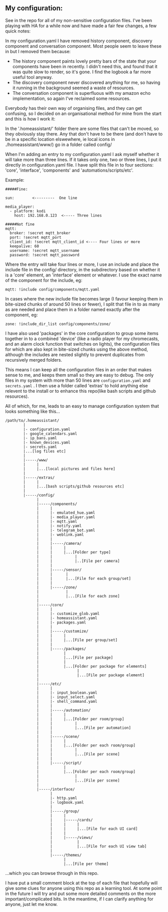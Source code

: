 ## My configuration:

See in the repo for all of my non-sensitive configuration files.  I've been playing with HA for a while now and have made a fair few changes, a few quick notes:

In my configuration.yaml I have removed history component, discovery component and conversation component. Most people seem to leave these in but I removed them because:

 - The history component paints lovely pretty bars of the state that your components have been in recently.  I didn't need this, and found that it was quite slow to render, so it's gone.  I find the logbook a far more useful tool anyway.
 - The discovery component never discovered anything for me, so having it running in the background seemed a waste of resources.
 - The conversation component is superfluous with my amazon echo implementation, so again I've reclaimed some resources.

Everybody has their own way of organising files, and they can get confusing, so I decided on an organisational method for mine from the start and this is how I work it:

In the '.homeassistant/' folder there are some files that can't be moved, so they obviously stay there.  Any that don't have to be there (and don't have to be in a specific location elswewhere, ie local icons in ./homeassistant/www/) go in a folder called config/

When I'm adding an entry to my configuration.yaml I ask myself whether it will take more than three lines.  If it takes only one, two or three lines, I put it directly in configuration.yaml file.  I have split this file in to four sections: 'core', 'interface', 'components' and 'automations/scripts/etc'.

Example:
```
#####Fine:

sun:        <---------  One line

media_player:
  - platform: kodi
    host: 192.168.0.123  <----- Three lines

#####Not fine
mqtt:
  broker: !secret mqtt_broker
  port: !secret mqtt_port
  client_id: !secret mqtt_client_id <---- Four lines or more
  keepalive: 60
  username: !secret mqtt_username
  password: !secret mqtt_password
```

	
	
Where the entry will take four lines or more, I use an include and place the include file in the config/ directory, in the subdirectory based on whether it is a 'core' element, an 'interface' element or whatever.  I use the exact name of the component for the include, eg:
```
mqtt: !include config/components/mqtt.yaml
```

In cases where the new include file becomes large (I favour keeping them in bite-sized chunks of around 50 lines or fewer), I split that file in to as many as are needed and place them in a folder named exactly after the component, eg:
```
zone: !include_dir_list config/components/zone/
```

I have also used 'packages' in the core configuration to group some items together in to a combined 'device' (like a radio player for my chromecasts, and an alarm clock function that switches on lights), the configuration files for which are also kept in bite-sized chunks using the above method, although the includes are nested slightly to prevent duplicates from recursively merged folders.

This means I can keep all the configuration files in an order that makes sense to me, and keeps them small so they are easy to debug.  The only files in my system with more than 50 lines are `configuration.yaml` and `secrets.yaml` .  I then use a folder called 'extras' to hold anything else relevent to the install or to enhance this repo(like bash scripts and github resources).

All of which, for me, leads to an easy to manage configuration system that looks something like this...

```
/path/to/.homeassistant/
        |
        |- configuration.yaml
        |- google_calendars.yaml
        |- ip_bans.yaml
        |- known_devices.yaml
        |- secrets.yaml
        |...[log files etc]
        |
        |-----/www/
        |     |
        |     |...[local pictures and files here]
        |
        |-----/extras/
        |     |
        |     |...[bash scripts/github resources etc]
        |
        |-----/config/
              |
              |-----/components/
              |     |
              |     |- emulated_hue.yaml
              |     |- media_player.yaml
              |     |- mqtt.yaml
              |     |- notify.yaml
              |     |- telegram_bot.yaml
              |     |- weblink.yaml
              |     |
              |     |-----/camera/
              |     |     |
              |     |     |...[Folder per type]
              |     |          |
              |     |          |..[File per camera]
              |     |
              |     |-----/sensor/
              |     |      |
              |     |      |...[File for each group/set]
              |     |
              |     |-----/zone/
              |            |			  
              |            |...[File for each zone]
              |
              |-----/core/
              |     |
              |     |- customize_glob.yaml
              |     |- homeassistant.yaml
              |     |- packages.yaml
              |     |
              |     |-----/customize/
              |     |     |
              |     |     |...[File per group/set]
              |     |
              |     |-----/packages/
              |           |
              |           |...[File per package]
              |           |		
              |           |...[Folder per package for elements]
              |                 |
              |                 |...[File per package element]
              |			  
              |-----/etc/
              |     |
              |     |- input_boolean.yaml
              |     |- input_select.yaml
              |     |- shell_command.yaml
              |     |
              |     |-----/automation/
              |     |     |
              |     |     |...[Folder per room/group]
              |     |          |
              |     |          |...[File per automation]
              |     |
              |     |-----/scene/
              |     |     |
              |     |     |...[Folder per each room/group]
              |     |          |		
              |     |          |...[File per scene]
              |     |
              |     |-----/script/
              |           |
              |           |...[Folder per each room/group]
              |                |		
              |                |...[File per scene]
              |
              |-----/interface/
                    |
                    |- http.yaml
                    |- logbook.yaml
                    |
                    |-----/group/
                    |     |
                    |     |-----/cards/
                    |     |     |
                    |     |     |...[File for each UI card]
                    |     |
                    |     |-----/views/
                    |           |
                    |           |...[File for each UI view tab]
                    |
                    |-----/themes/
                          |
                          |...[File per theme]						  
```				

...which you can browse through in this repo.

I have put a small comment block at the top of each file that hopefully will give some clues for anyone using this repo as a learning tool.  At some point in the future I will try and put some more detailed comments on the more important/complicated bits.  In the meantime, if I can clarify anything for anyone, just let me know.